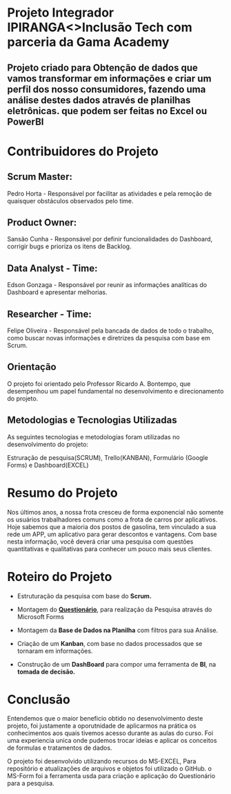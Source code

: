 # Projeto Integrador IPIRANGA<>Inclusão Tech com parceria da Gama Academy

## Projeto criado para Obtenção de dados que vamos transformar em informações e criar um perfil dos nosso consumidores, fazendo uma análise destes dados através de planilhas eletrônicas. que podem ser feitas no Excel ou PowerBI

# Contribuidores do Projeto

## Scrum Master:
Pedro Horta - Responsável por facilitar as atividades e pela remoção de quaisquer obstáculos observados pelo time.

## Product Owner:
Sansão Cunha - Responsável por definir funcionalidades do Dashboard, corrigir bugs e prioriza os itens de Backlog.

## Data Analyst - Time:
Edson Gonzaga - Responsável por reunir as informações analíticas do Dashboard e apresentar melhorias.

## Researcher - Time:
Felipe Oliveira - Responsável pela bancada de dados de todo o trabalho, como buscar novas informações e diretrizes da pesquisa com base em Scrum.

## Orientação
O projeto foi orientado pelo Professor Ricardo A. Bontempo, que desempenhou um papel fundamental no desenvolvimento e direcionamento do projeto.

## Metodologias e Tecnologias Utilizadas
As seguintes tecnologias e metodologias foram utilizadas no desenvolvimento do projeto:

Estruração de pesquisa(SCRUM), Trello(KANBAN), Formulário (Google Forms) e Dashboard(EXCEL)

# Resumo do Projeto
Nos últimos anos, a nossa frota cresceu de forma exponencial
não somente os usuários trabalhadores comuns como a frota de
carros por aplicativos.
Hoje sabemos que a maioria dos postos de gasolina, tem
vinculado a sua rede um APP, um aplicativo para gerar
descontos e vantagens. Com base nesta informação, você
deverá criar uma pesquisa com questões quantitativas e
qualitativas para conhecer um pouco mais seus clientes.

# Roteiro do Projeto
- Estruturação da pesquisa com base do **Scrum.**

- Montagem do **[Questionário](https://forms.office.com/e/njc2aDC5M3)**, para realização da Pesquisa
através do Microsoft Forms

- Montagem da **Base de Dados na Planilha** com filtros para
sua Análise.

- Criação de um **Kanban**, com base no dados processados que
se tornaram em informações.

- Construção de um **DashBoard** para compor uma ferramenta
de **BI**, na **tomada de decisão.**
# Conclusão
Entendemos que o maior beneficio obtido no desenvolvimento deste projeto, foi justamente a oporutnidade de aplicarmos na prática os conhecimentos aos quais tivemos acesso durante as aulas do curso.
Foi uma experiencia unica onde pudemos trocar ideias e aplicar os conceitos de formulas e tratamentos de dados.

O projeto foi desenvolvido utilizando recursos do MS-EXCEL, 
Para repositório e atualizações de arquivos e objetos foi utilizado o GitHub.
o MS-Form foi a ferramenta usda para criação e aplicação do Questionário para a pesquisa. 
